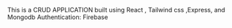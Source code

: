 This is a CRUD APPLICATION built using React , Tailwind css ,Express, and Mongodb
Authentication: Firebase